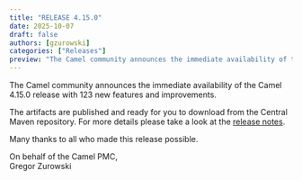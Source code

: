 ```yaml
---
title: "RELEASE 4.15.0"
date: 2025-10-07
draft: false
authors: [gzurowski]
categories: ["Releases"]
preview: "The Camel community announces the immediate availability of the new Camel 4.15.0 release"
---
```


The Camel community announces the immediate availability of the Camel 4.15.0 release with 123 new features and improvements.

The artifacts are published and ready for you to download from the Central Maven repository. For more details please take a look at the [release notes](/releases/release-4.15.0/).

Many thanks to all who made this release possible.

On behalf of the Camel PMC,  
Gregor Zurowski
